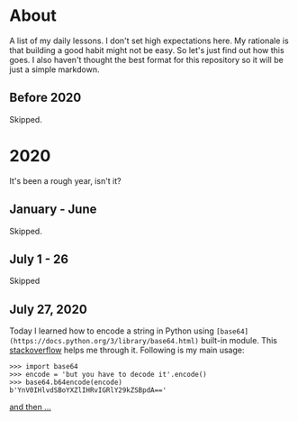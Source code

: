 # About
A list of my daily lessons. I don't set high expectations here. My rationale is that building a good habit might not be easy. So let's just find out how this goes. I also haven't thought the best format for this repository so it will be just a simple markdown.

## Before 2020
Skipped.

# 2020
It's been a rough year, isn't it?

## January - June
Skipped.

## July 1 - 26
Skipped

## July 27, 2020
Today I learned how to encode a string in Python using `[base64](https://docs.python.org/3/library/base64.html)` built-in module. This [stackoverflow](https://stackoverflow.com/questions/8908287/why-do-i-need-b-to-encode-a-string-with-base64) helps me through it. Following is my main usage:

```
>>> import base64
>>> encode = 'but you have to decode it'.encode()
>>> base64.b64encode(encode)
b'YnV0IHlvdSBoYXZlIHRvIGRlY29kZSBpdA=='
```

[and then ...](https://twitter.com/ledwindra/status/1287697628268879877)



